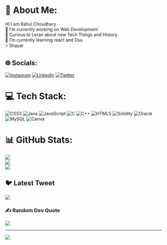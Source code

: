 # 💫 About Me:
   HI I am Rahul  Choudhary <br>🔭 I’m currently working on Web Development <br>👯 Curious to Leran about new Tech Things and History<br>🌱 I’m currently learning react and Dsa <br>⚡ Shayar


## 🌐 Socials:
[![Instagram](https://img.shields.io/badge/Instagram-%23E4405F.svg?logo=Instagram&logoColor=white)](https://instagram.com/its_rahulchoudhary13) [![LinkedIn](https://img.shields.io/badge/LinkedIn-%230077B5.svg?logo=linkedin&logoColor=white)](https://linkedin.com/in/rahul-choudhary-gne) [![Twitter](https://img.shields.io/badge/Twitter-%231DA1F2.svg?logo=Twitter&logoColor=white)](https://twitter.com/Gangal_rahul013) 

# 💻 Tech Stack:
![CSS3](https://img.shields.io/badge/css3-%231572B6.svg?style=plastic&logo=css3&logoColor=white) ![Java](https://img.shields.io/badge/java-%23ED8B00.svg?style=plastic&logo=java&logoColor=white) ![JavaScript](https://img.shields.io/badge/javascript-%23323330.svg?style=plastic&logo=javascript&logoColor=%23F7DF1E) ![C](https://img.shields.io/badge/c-%2300599C.svg?style=plastic&logo=c&logoColor=white) ![C++](https://img.shields.io/badge/c++-%2300599C.svg?style=plastic&logo=c%2B%2B&logoColor=white) ![HTML5](https://img.shields.io/badge/html5-%23E34F26.svg?style=plastic&logo=html5&logoColor=white) ![Solidity](https://img.shields.io/badge/Solidity-%23363636.svg?style=plastic&logo=solidity&logoColor=white) ![Oracle](https://img.shields.io/badge/Oracle-F80000?style=plastic&logo=oracle&logoColor=white) ![MySQL](https://img.shields.io/badge/mysql-%2300f.svg?style=plastic&logo=mysql&logoColor=white) ![Canva](https://img.shields.io/badge/Canva-%2300C4CC.svg?style=plastic&logo=Canva&logoColor=white)
# 📊 GitHub Stats:
![](https://github-readme-stats.vercel.app/api?username=Rahul87654&theme=dark&hide_border=false&include_all_commits=false&count_private=false)<br/>
![](https://github-readme-streak-stats.herokuapp.com/?user=Rahul87654&theme=dark&hide_border=false)<br/>
![](https://github-readme-stats.vercel.app/api/top-langs/?username=Rahul87654&theme=dark&hide_border=false&include_all_commits=false&count_private=false&layout=compact)

## 🐦 Latest Tweet
[![](https://gtce.itsvg.in/api?username=Gangal_rahul013)](https://github.com/VishwaGauravIn/github-twitter-card-embed)

### ✍️ Random Dev Quote
![](https://quotes-github-readme.vercel.app/api?type=horizontal&theme=radical)

---
[![](https://visitcount.itsvg.in/api?id=Rahul87654&icon=0&color=0)](https://visitcount.itsvg.in)

<!-- Proudly created with GPRM ( https://gprm.itsvg.in ) -->
